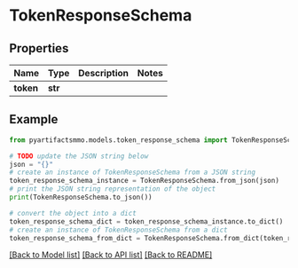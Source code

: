# TokenResponseSchema


## Properties

Name | Type | Description | Notes
------------ | ------------- | ------------- | -------------
**token** | **str** |  | 

## Example

```python
from pyartifactsmmo.models.token_response_schema import TokenResponseSchema

# TODO update the JSON string below
json = "{}"
# create an instance of TokenResponseSchema from a JSON string
token_response_schema_instance = TokenResponseSchema.from_json(json)
# print the JSON string representation of the object
print(TokenResponseSchema.to_json())

# convert the object into a dict
token_response_schema_dict = token_response_schema_instance.to_dict()
# create an instance of TokenResponseSchema from a dict
token_response_schema_from_dict = TokenResponseSchema.from_dict(token_response_schema_dict)
```
[[Back to Model list]](../README.md#documentation-for-models) [[Back to API list]](../README.md#documentation-for-api-endpoints) [[Back to README]](../README.md)


